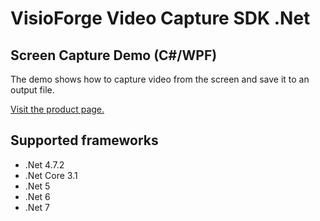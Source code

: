 ﻿# VisioForge Video Capture SDK .Net

## Screen Capture Demo (C#/WPF)

The demo shows how to capture video from the screen and save it to an output file.

[Visit the product page.](https://www.visioforge.com/video-capture-sdk-net)

## Supported frameworks

* .Net 4.7.2
* .Net Core 3.1
* .Net 5
* .Net 6
* .Net 7